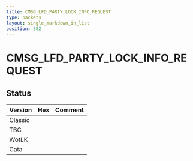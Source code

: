 ```yaml
---
title: CMSG_LFD_PARTY_LOCK_INFO_REQUEST
type: packets
layout: single_markdown_in_list
position: 882
---
```


# CMSG_LFD_PARTY_LOCK_INFO_REQUEST

## Status

Version | Hex | Comment
---------- | ---------- | ---------- 
Classic |  |  
TBC |  |  
WotLK |  |  
Cata |  |  
